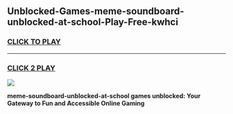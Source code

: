 
## Unblocked-Games-meme-soundboard-unblocked-at-school-Play-Free-kwhci
<h3>
<a href="https://premium76.site?title=meme-soundboard-unblocked-at-school&ref=17A">CLICK TO PLAY</a></h3>
<hr>

<h3>
<a href="https://premium76.site?title=meme-soundboard-unblocked-at-school&ref=17A">CLICK 2 PLAY</a>
  
</h3>

<a href="https://premium76.site?title=meme-soundboard-unblocked-at-school&ref=17A"><img src="https://clearcache.store/games.png"></a>


**meme-soundboard-unblocked-at-school games unblocked: Your Gateway to Fun and Accessible Online Gaming**
